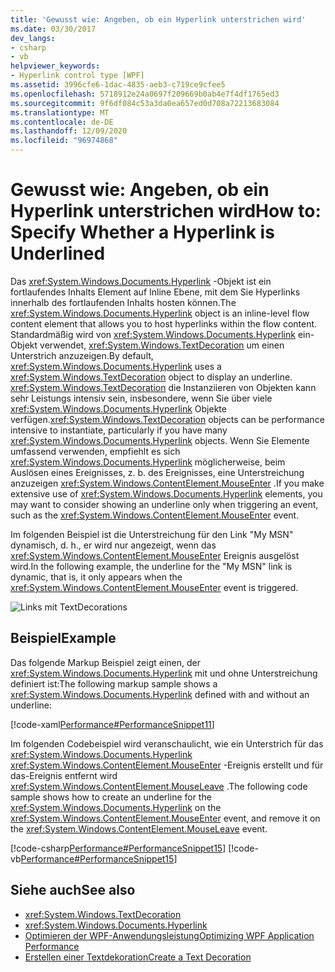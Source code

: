 ```yaml
---
title: 'Gewusst wie: Angeben, ob ein Hyperlink unterstrichen wird'
ms.date: 03/30/2017
dev_langs:
- csharp
- vb
helpviewer_keywords:
- Hyperlink control type [WPF]
ms.assetid: 3996cfe6-1dac-4835-aeb3-c719ce9cfee5
ms.openlocfilehash: 5718912e24a0697f209669b0ab4e7f4df1765ed3
ms.sourcegitcommit: 9f6df084c53a3da0ea657ed0d708a72213683084
ms.translationtype: MT
ms.contentlocale: de-DE
ms.lasthandoff: 12/09/2020
ms.locfileid: "96974868"
---
```

# <a name="how-to-specify-whether-a-hyperlink-is-underlined"></a><span data-ttu-id="88263-102">Gewusst wie: Angeben, ob ein Hyperlink unterstrichen wird</span><span class="sxs-lookup"><span data-stu-id="88263-102">How to: Specify Whether a Hyperlink is Underlined</span></span>
<span data-ttu-id="88263-103">Das <xref:System.Windows.Documents.Hyperlink> -Objekt ist ein fortlaufendes Inhalts Element auf Inline Ebene, mit dem Sie Hyperlinks innerhalb des fortlaufenden Inhalts hosten können.</span><span class="sxs-lookup"><span data-stu-id="88263-103">The <xref:System.Windows.Documents.Hyperlink> object is an inline-level flow content element that allows you to host hyperlinks within the flow content.</span></span> <span data-ttu-id="88263-104">Standardmäßig wird von <xref:System.Windows.Documents.Hyperlink> ein-Objekt verwendet, <xref:System.Windows.TextDecoration> um einen Unterstrich anzuzeigen.</span><span class="sxs-lookup"><span data-stu-id="88263-104">By default, <xref:System.Windows.Documents.Hyperlink> uses a <xref:System.Windows.TextDecoration> object to display an underline.</span></span> <span data-ttu-id="88263-105"><xref:System.Windows.TextDecoration> die Instanziieren von Objekten kann sehr Leistungs intensiv sein, insbesondere, wenn Sie über viele <xref:System.Windows.Documents.Hyperlink> Objekte verfügen.</span><span class="sxs-lookup"><span data-stu-id="88263-105"><xref:System.Windows.TextDecoration> objects can be performance intensive to instantiate, particularly if you have many <xref:System.Windows.Documents.Hyperlink> objects.</span></span> <span data-ttu-id="88263-106">Wenn Sie Elemente umfassend verwenden, empfiehlt es sich <xref:System.Windows.Documents.Hyperlink> möglicherweise, beim Auslösen eines Ereignisses, z. b. des Ereignisses, eine Unterstreichung anzuzeigen <xref:System.Windows.ContentElement.MouseEnter> .</span><span class="sxs-lookup"><span data-stu-id="88263-106">If you make extensive use of <xref:System.Windows.Documents.Hyperlink> elements, you may want to consider showing an underline only when triggering an event, such as the <xref:System.Windows.ContentElement.MouseEnter> event.</span></span>  
  
 <span data-ttu-id="88263-107">Im folgenden Beispiel ist die Unterstreichung für den Link "My MSN" dynamisch, d. h., er wird nur angezeigt, wenn das <xref:System.Windows.ContentElement.MouseEnter> Ereignis ausgelöst wird.</span><span class="sxs-lookup"><span data-stu-id="88263-107">In the following example, the underline for the "My MSN" link is dynamic, that is, it only appears when the <xref:System.Windows.ContentElement.MouseEnter> event is triggered.</span></span>  
  
  ![Links mit TextDecorations](./media/how-to-specify-whether-a-hyperlink-is-underlined/text-decorations-hyperlinks.png)  

## <a name="example"></a><span data-ttu-id="88263-109">Beispiel</span><span class="sxs-lookup"><span data-stu-id="88263-109">Example</span></span>  
 <span data-ttu-id="88263-110">Das folgende Markup Beispiel zeigt einen, der <xref:System.Windows.Documents.Hyperlink> mit und ohne Unterstreichung definiert ist:</span><span class="sxs-lookup"><span data-stu-id="88263-110">The following markup sample shows a <xref:System.Windows.Documents.Hyperlink> defined with and without an underline:</span></span>  
  
 [!code-xaml[Performance#PerformanceSnippet11](~/samples/snippets/csharp/VS_Snippets_Wpf/Performance/CSharp/Hyperlink.xaml#performancesnippet11)]  
  
 <span data-ttu-id="88263-111">Im folgenden Codebeispiel wird veranschaulicht, wie ein Unterstrich für das <xref:System.Windows.Documents.Hyperlink> <xref:System.Windows.ContentElement.MouseEnter> -Ereignis erstellt und für das-Ereignis entfernt wird <xref:System.Windows.ContentElement.MouseLeave> .</span><span class="sxs-lookup"><span data-stu-id="88263-111">The following code sample shows how to create an underline for the <xref:System.Windows.Documents.Hyperlink> on the <xref:System.Windows.ContentElement.MouseEnter> event, and remove it on the <xref:System.Windows.ContentElement.MouseLeave> event.</span></span>  
  
 [!code-csharp[Performance#PerformanceSnippet15](~/samples/snippets/csharp/VS_Snippets_Wpf/Performance/CSharp/Hyperlink.xaml.cs#performancesnippet15)]
 [!code-vb[Performance#PerformanceSnippet15](~/samples/snippets/visualbasic/VS_Snippets_Wpf/Performance/visualbasic/hyperlink.xaml.vb#performancesnippet15)]  
  
## <a name="see-also"></a><span data-ttu-id="88263-112">Siehe auch</span><span class="sxs-lookup"><span data-stu-id="88263-112">See also</span></span>

- <xref:System.Windows.TextDecoration>
- <xref:System.Windows.Documents.Hyperlink>
- [<span data-ttu-id="88263-113">Optimieren der WPF-Anwendungsleistung</span><span class="sxs-lookup"><span data-stu-id="88263-113">Optimizing WPF Application Performance</span></span>](optimizing-wpf-application-performance.md)
- [<span data-ttu-id="88263-114">Erstellen einer Textdekoration</span><span class="sxs-lookup"><span data-stu-id="88263-114">Create a Text Decoration</span></span>](how-to-create-a-text-decoration.md)
